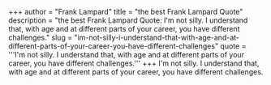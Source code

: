 +++
author = "Frank Lampard"
title = "the best Frank Lampard Quote"
description = "the best Frank Lampard Quote: I'm not silly. I understand that, with age and at different parts of your career, you have different challenges."
slug = "im-not-silly-i-understand-that-with-age-and-at-different-parts-of-your-career-you-have-different-challenges"
quote = '''I'm not silly. I understand that, with age and at different parts of your career, you have different challenges.'''
+++
I'm not silly. I understand that, with age and at different parts of your career, you have different challenges.
